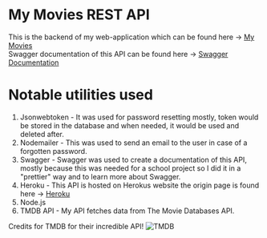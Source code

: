 # My Movies REST API
This is the backend of my web-application which can be found here -> [My Movies](https://tatukristiani.github.io/mymoviesreact/)  
Swagger documentation of this API can be found here -> [Swagger Documentation](https://moviesoftwareapi.herokuapp.com/api/api-docs/)  


# Notable utilities used
1. Jsonwebtoken - It was used for password resetting mostly, token would be stored in the database and when needed, it would be used and deleted after.  
2. Nodemailer - This was used to send an email to the user in case of a forgotten password.
3. Swagger - Swagger was used to create a documentation of this API, mostly because this was needed for a school project so I did it in a "prettier" way and to learn more about Swagger.  
4. Heroku - This API is hosted on Herokus website the origin page is found here -> [Heroku](https://moviesoftwareapi.herokuapp.com/) 
5. Node.js
6. TMDB API - My API fetches data from The Movie Databases API.  


Credits for TMDB for their incredible API!
![TMDB](https://www.themoviedb.org/assets/2/v4/logos/v2/blue_square_2-d537fb228cf3ded904ef09b136fe3fec72548ebc1fea3fbbd1ad9e36364db38b.svg)
